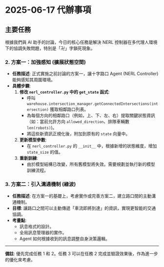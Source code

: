 # 2025-06-17 代辦事項

## 主要任務

根據我們與 AI 助手的討論，今日的核心任務是解決 NERL 控制器在多代理人環境下的協調失敗問題，特別是「卍」字鎖死現象。

### 2. 方案一：加強感知 (擴展狀態空間)

- **任務描述**: 正式實施之前討論的方案一，讓十字路口 Agent (NERL Controller) 能夠感知其周圍環境。
- **具體步驟**:
  1. **修改 `nerl_controller.py` 中的 `get_state` 函式**:
     - 呼叫 `warehouse.intersection_manager.getConnectedIntersections(intersection)` 獲取相鄰路口列表。
     - 為每個方向的相鄰路口（例如，上、下、左、右）提取關鍵狀態資訊（如：當前允許方向 `allowed_direction`、排隊車輛數 `len(robots)`)。
     - 將這些新資訊正規化後，附加到原有的 `state` 向量中。
  2. **更新模型參數**:
     - 在 `nerl_controller.py` 的 `__init__` 中，根據新增的狀態維度，增加 `state_size` 的值。
  3. **重新訓練**:
     - 由於模型結構已改變，所有舊模型將失效。需要規劃並執行新的模型訓練流程。

### 3. 方案二：引入溝通機制 (綠波)

- **任務描述**: 在方案一的基礎上，考慮實作或完善方案二，建立路口間的主動溝通機制。
- **目標**: 讓路口之間可以主動傳遞「車流即將到達」的資訊，實現更智能的交通協調。
- **考量點**:
  - 訊息格式的設計。
  - 全局訊息管理器的實作。
  - Agent 如何根據收到的訊息調整自身決策邏輯。

---
**備註**: 優先完成任務 1 和 2。任務 3 可以在任務 2 完成並驗證效果後，作為進一步的優化來考慮。 